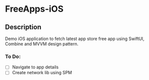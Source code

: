 # FreeApps-iOS

## Description

Demo iOS application to fetch latest app store free app using SwiftUI, Combine and MVVM design pattern.

### To Do:
- [ ] Navigate to app details
- [ ] Create network lib using SPM
